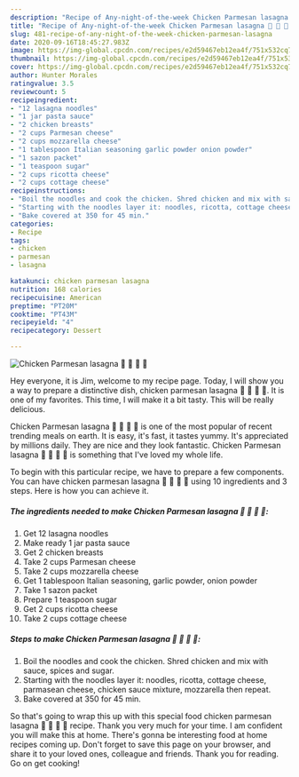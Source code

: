```yaml
---
description: "Recipe of Any-night-of-the-week Chicken Parmesan lasagna 🍗 🧀 🍝 🍅"
title: "Recipe of Any-night-of-the-week Chicken Parmesan lasagna 🍗 🧀 🍝 🍅"
slug: 481-recipe-of-any-night-of-the-week-chicken-parmesan-lasagna
date: 2020-09-16T18:45:27.983Z
image: https://img-global.cpcdn.com/recipes/e2d59467eb12ea4f/751x532cq70/chicken-parmesan-lasagna-🍗-🧀-🍝-🍅-recipe-main-photo.jpg
thumbnail: https://img-global.cpcdn.com/recipes/e2d59467eb12ea4f/751x532cq70/chicken-parmesan-lasagna-🍗-🧀-🍝-🍅-recipe-main-photo.jpg
cover: https://img-global.cpcdn.com/recipes/e2d59467eb12ea4f/751x532cq70/chicken-parmesan-lasagna-🍗-🧀-🍝-🍅-recipe-main-photo.jpg
author: Hunter Morales
ratingvalue: 3.5
reviewcount: 5
recipeingredient:
- "12 lasagna noodles"
- "1 jar pasta sauce"
- "2 chicken breasts"
- "2 cups Parmesan cheese"
- "2 cups mozzarella cheese"
- "1 tablespoon Italian seasoning garlic powder onion powder"
- "1 sazon packet"
- "1 teaspoon sugar"
- "2 cups ricotta cheese"
- "2 cups cottage cheese"
recipeinstructions:
- "Boil the noodles and cook the chicken. Shred chicken and mix with sauce, spices and sugar."
- "Starting with the noodles layer it: noodles, ricotta, cottage cheese, parmasean cheese, chicken sauce mixture, mozzarella then repeat."
- "Bake covered at 350 for 45 min."
categories:
- Recipe
tags:
- chicken
- parmesan
- lasagna

katakunci: chicken parmesan lasagna 
nutrition: 168 calories
recipecuisine: American
preptime: "PT20M"
cooktime: "PT43M"
recipeyield: "4"
recipecategory: Dessert

---
```



![Chicken Parmesan lasagna 🍗 🧀 🍝 🍅](https://img-global.cpcdn.com/recipes/e2d59467eb12ea4f/751x532cq70/chicken-parmesan-lasagna-🍗-🧀-🍝-🍅-recipe-main-photo.jpg)

Hey everyone, it is Jim, welcome to my recipe page. Today, I will show you a way to prepare a distinctive dish, chicken parmesan lasagna 🍗 🧀 🍝 🍅. It is one of my favorites. This time, I will make it a bit tasty. This will be really delicious.



Chicken Parmesan lasagna 🍗 🧀 🍝 🍅 is one of the most popular of recent trending meals on earth. It is easy, it's fast, it tastes yummy. It's appreciated by millions daily. They are nice and they look fantastic. Chicken Parmesan lasagna 🍗 🧀 🍝 🍅 is something that I've loved my whole life.


To begin with this particular recipe, we have to prepare a few components. You can have chicken parmesan lasagna 🍗 🧀 🍝 🍅 using 10 ingredients and 3 steps. Here is how you can achieve it.

<!--inarticleads1-->

##### The ingredients needed to make Chicken Parmesan lasagna 🍗 🧀 🍝 🍅:

1. Get 12 lasagna noodles
1. Make ready 1 jar pasta sauce
1. Get 2 chicken breasts
1. Take 2 cups Parmesan cheese
1. Take 2 cups mozzarella cheese
1. Get 1 tablespoon Italian seasoning, garlic powder, onion powder
1. Take 1 sazon packet
1. Prepare 1 teaspoon sugar
1. Get 2 cups ricotta cheese
1. Take 2 cups cottage cheese




<!--inarticleads2-->

##### Steps to make Chicken Parmesan lasagna 🍗 🧀 🍝 🍅:

1. Boil the noodles and cook the chicken. Shred chicken and mix with sauce, spices and sugar.
1. Starting with the noodles layer it: noodles, ricotta, cottage cheese, parmasean cheese, chicken sauce mixture, mozzarella then repeat.
1. Bake covered at 350 for 45 min.




So that's going to wrap this up with this special food chicken parmesan lasagna 🍗 🧀 🍝 🍅 recipe. Thank you very much for your time. I am confident you will make this at home. There's gonna be interesting food at home recipes coming up. Don't forget to save this page on your browser, and share it to your loved ones, colleague and friends. Thank you for reading. Go on get cooking!
